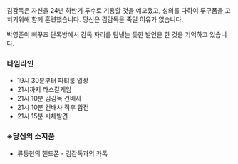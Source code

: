 김감독은 자신을 24년 하반기 투수로 기용할 것을 예고했고, 성의를 다하여 투구폼을 고치기위해 함께 훈련했습니다. 당신은 김감독을 죽일 이유가 없습니다.

박영준이 삐꾸즈 단톡방에서 감독 자리를 탐낸는 듯한 발언을 한 것을 기억하고 있습니다.

### **타임라인**

- 19시 30분부터 파티룸 입장
- 21시까지 라스칼게임
- 21시 10분 김감독 건배사
- 21시 10분 건배사 직후 암전
- 21시 15분 시체발견

### **※당신의 소지품**

- 류동현의 핸드폰 - 김감독과의 카톡
